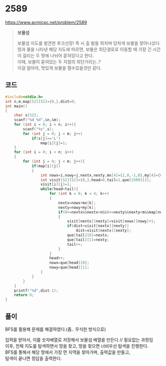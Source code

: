 # 2589
https://www.acmicpc.net/problem/2589
> **<p>보물섬</p>**
> 보물섬 지도를 발견한 후크선장! 즉 시 출 발을 외치며 당차게 보물을 찾아나섰다.<br>
> 땅과 물을 나타낸 해당 지도에 따르면, 보물은 최단경로로 이동할 때 가장 긴 시간이 걸리는 두 땅에 나뉘어 묻혀있다고 한다.<br>
> 이때, 보물이 묻혀있는 두 지점의 최단거리는..?<br>
> 이걸 알아야, 멋있게 보물을 캘수있을것만 같다.<br>

## 코드
```c
#include<stdio.h>
int n,m,map[52][52]={0,},dist=0;
int main()
{
    char s[52];
    scanf("%d %d",&n,&m);
    for (int i = 0; i < n; i++){
        scanf("%s",s);
        for (int j = 0; j < m; j++)
            if(s[j]=='L')
                map[i][j]=1;
    }
    for (int i = 0; i < n; i++)
    {
        for (int j = 0; j < m; j++){
            if(map[i][j])
            {
                int nowx=i,nowy=j,nextx,nexty,mx[4]={1,0,-1,0},my[4]={0,1,0,-1};
                int visit[52][52]={0,},head=0,tail=1,que[2500][2];
                visit[i][j]=1;
                while(head<tail){
                    for (int k = 0; k < 4; k++)
                    {
                        nextx=nowx+mx[k];
                        nexty=nowy+my[k];
                        if(0<=nextx&&nextx<n&&0<=nexty&&nexty<m&&map[nextx][nexty]==1&&visit[nextx][nexty]==0)
                        {
                            visit[nextx][nexty]=visit[nowx][nowy]+1;
                            if(dist<visit[nextx][nexty])
                                dist=visit[nextx][nexty];
                            que[tail][0]=nextx;
                            que[tail][1]=nexty;
                            tail++;
                        }
                    }
                    head++;
                    nowx=que[head][0];
                    nowy=que[head][1];
                }
            }
        }
    }
    printf("%d",dist-1);
    return 0;
}
```

## 풀이
BFS를 활용해 문제를 해결하였다.(좀.. 무식한 방식으로)

입력을 받아서, 이를 숫자배열로 저장해서 보물섬 배열을 만든다 // 필요없는 과정임<br>
이후, 전체 지도를 탐색하면서 땅을 찾고, 땅을 찾으면 너비우선 탐색을 진행한다.<br>
BFS를 통해서 해당 땅에서 가장 먼 지역을 찾아가며, 출력값을 만들고,<br>
탐색이 끝나면 정답을 출력한다.